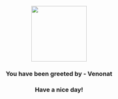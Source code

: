 <p align="center">
            <img src="https://raw.githubusercontent.com/PokeAPI/sprites/master/sprites/pokemon/48.png" width="150" height="150">
          </p>
          <h3 align="center">You have been greeted by - <b>Venonat</b></h3>
          <h3 align="center">Have a nice day!</h3>
        